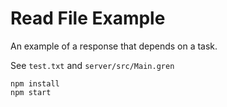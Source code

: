 # Read File Example

An example of a response that depends on a task.

See `test.txt` and `server/src/Main.gren`

```
npm install
npm start
```
